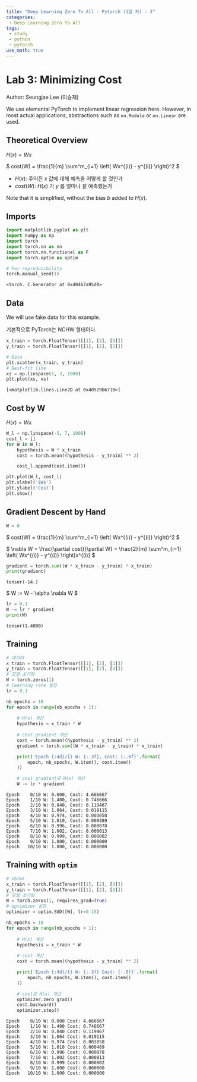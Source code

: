 ```yaml
---
title: "Deep Learning Zero To All - Pytorch (1일 차) - 3"  
categories:
 - Deep Learning Zero To All
tags:
 - study
 - python
 - pytorch
use_math: true
---
```


# Lab 3: Minimizing Cost

Author: Seungjae Lee (이승재)

<div class="alert alert-warning">
    We use elemental PyTorch to implement linear regression here. However, in most actual applications, abstractions such as <code>nn.Module</code> or <code>nn.Linear</code> are used.
</div>

## Theoretical Overview

$H(x) = Wx$


$ cost(W) = \frac{1}{m} \sum^m_{i=1} \left( Wx^{(i)} - y^{(i)} \right)^2 $

 - $H(x)$: 주어진 $x$ 값에 대해 예측을 어떻게 할 것인가
 - $cost(W)$: $H(x)$ 가 $y$ 를 얼마나 잘 예측했는가

Note that it is simplified, without the bias $b$ added to $H(x)$.

## Imports


```python
import matplotlib.pyplot as plt
import numpy as np
import torch
import torch.nn as nn
import torch.nn.functional as F
import torch.optim as optim
```


```python
# For reproducibility
torch.manual_seed(1)
```




    <torch._C.Generator at 0x404b7a95d0>



## Data

We will use fake data for this example.

기본적으로 PyTorch는 NCHW 형태이다.


```python
x_train = torch.FloatTensor([[1], [2], [3]])
y_train = torch.FloatTensor([[1], [2], [3]])
```


```python
# Data
plt.scatter(x_train, y_train)
# Best-fit line
xs = np.linspace(1, 3, 1000)
plt.plot(xs, xs)
```




    [<matplotlib.lines.Line2D at 0x40529b6710>]





## Cost by W

 $H(x) = Wx$


```python
W_l = np.linspace(-5, 7, 1000)
cost_l = []
for W in W_l:
    hypothesis = W * x_train
    cost = torch.mean((hypothesis - y_train) ** 2)

    cost_l.append(cost.item())
```


```python
plt.plot(W_l, cost_l)
plt.xlabel('$W$')
plt.ylabel('Cost')
plt.show()
```



## Gradient Descent by Hand


```python
W = 0
```

$ cost(W) = \frac{1}{m} \sum^m_{i=1} \left( Wx^{(i)} - y^{(i)} \right)^2 $

$ \nabla W = \frac{\partial cost}{\partial W} = \frac{2}{m} \sum^m_{i=1} \left( Wx^{(i)} - y^{(i)} \right)x^{(i)} $


```python
gradient = torch.sum((W * x_train - y_train) * x_train)
print(gradient)
```

    tensor(-14.)


$ W := W - \alpha \nabla W $


```python
lr = 0.1
W -= lr * gradient
print(W)
```

    tensor(1.4000)


## Training


```python
# 데이터
x_train = torch.FloatTensor([[1], [2], [3]])
y_train = torch.FloatTensor([[1], [2], [3]])
# 모델 초기화
W = torch.zeros(1)
# learning rate 설정
lr = 0.1

nb_epochs = 10
for epoch in range(nb_epochs + 1):
    
    # H(x) 계산
    hypothesis = x_train * W
    
    # cost gradient 계산
    cost = torch.mean((hypothesis - y_train) ** 2)
    gradient = torch.sum((W * x_train - y_train) * x_train)

    print('Epoch {:4d}/{} W: {:.3f}, Cost: {:.6f}'.format(
        epoch, nb_epochs, W.item(), cost.item()
    ))

    # cost gradient로 H(x) 개선
    W -= lr * gradient
```

    Epoch    0/10 W: 0.000, Cost: 4.666667
    Epoch    1/10 W: 1.400, Cost: 0.746666
    Epoch    2/10 W: 0.840, Cost: 0.119467
    Epoch    3/10 W: 1.064, Cost: 0.019115
    Epoch    4/10 W: 0.974, Cost: 0.003058
    Epoch    5/10 W: 1.010, Cost: 0.000489
    Epoch    6/10 W: 0.996, Cost: 0.000078
    Epoch    7/10 W: 1.002, Cost: 0.000013
    Epoch    8/10 W: 0.999, Cost: 0.000002
    Epoch    9/10 W: 1.000, Cost: 0.000000
    Epoch   10/10 W: 1.000, Cost: 0.000000


## Training with `optim`


```python
# 데이터
x_train = torch.FloatTensor([[1], [2], [3]])
y_train = torch.FloatTensor([[1], [2], [3]])
# 모델 초기화
W = torch.zeros(1, requires_grad=True)
# optimizer 설정
optimizer = optim.SGD([W], lr=0.15)

nb_epochs = 10
for epoch in range(nb_epochs + 1):
    
    # H(x) 계산
    hypothesis = x_train * W
    
    # cost 계산
    cost = torch.mean((hypothesis - y_train) ** 2)

    print('Epoch {:4d}/{} W: {:.3f} Cost: {:.6f}'.format(
        epoch, nb_epochs, W.item(), cost.item()
    ))

    # cost로 H(x) 개선
    optimizer.zero_grad()
    cost.backward()
    optimizer.step()
```

    Epoch    0/10 W: 0.000 Cost: 4.666667
    Epoch    1/10 W: 1.400 Cost: 0.746667
    Epoch    2/10 W: 0.840 Cost: 0.119467
    Epoch    3/10 W: 1.064 Cost: 0.019115
    Epoch    4/10 W: 0.974 Cost: 0.003058
    Epoch    5/10 W: 1.010 Cost: 0.000489
    Epoch    6/10 W: 0.996 Cost: 0.000078
    Epoch    7/10 W: 1.002 Cost: 0.000013
    Epoch    8/10 W: 0.999 Cost: 0.000002
    Epoch    9/10 W: 1.000 Cost: 0.000000
    Epoch   10/10 W: 1.000 Cost: 0.000000

